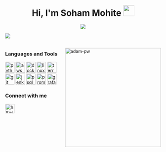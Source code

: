 <h1 align="center">Hi, I'm Soham Mohite <img src="https://media.giphy.com/media/hvRJCLFzcasrR4ia7z/giphy.gif" width="35"></h1>
<p align="center">
  <a href="https://github.com/DenverCoder1/readme-typing-svg"><img src="https://readme-typing-svg.herokuapp.com?font=Time+New+Roman&size=30&center=true&vCenter=true&width=600&height=100&lines=DevOps+Engineer;AWS+|+Docker+|+Linux+|+IaC+|+Python"></a>
</p>

<img src="https://user-images.githubusercontent.com/73097560/115834477-dbab4500-a447-11eb-908a-139a6edaec5c.gif" ><br><br>

<p><img align="right" src="https://user-images.githubusercontent.com/74038190/229223263-cf2e4b07-2615-4f87-9c38-e37600f8381a.gif" alt="adam-pw" width="310" height="320"/></p>

<h3 align="left">Languages and Tools</h3>
<p align="left"> 
    <a href="https://www.python.org/" target="_blank"> <img src="https://www.svgrepo.com/show/452091/python.svg" alt="python" width="30" height="35"/></a>
    <a href="https://aws.amazon.com/" target="_blank"> <img src="https://www.svgrepo.com/show/376356/aws.svg" alt="aws" width="30" height="35"/></a>
    <a href="https://www.docker.com/" target="_blank"> <img src="https://www.svgrepo.com/show/452192/docker.svg" alt="docker" width="30" height="35"/></a>
    <a href="https://www.linux.org/" target="_blank"> <img src="https://www.svgrepo.com/show/448236/linux.svg" alt="linux" width="30" height="35"/></a>
    <a href="https://www.terraform.io/" target="_blank"> <img src="https://www.svgrepo.com/show/374122/terraform.svg" alt="terraform" width="30" height="35"/></a>
    <a href="https://git-scm.com/" target="_blank"> <img src="https://www.svgrepo.com/show/452210/git.svg" alt="git" width="30" height="35"/></a>
    <a href="https://www.jenkins.io/" target="_blank"> <img src="https://www.svgrepo.com/show/373699/jenkins.svg" alt="jenkins" width="30" height="35"/></a>
    <a href="https://www.postgresql.org/" target="_blank"> <img src="https://www.svgrepo.com/show/354200/postgresql.svg" alt="psql" width="30" height="35"/></a>
    <a href="https://prometheus.io/" target="_blank"> <img src="https://www.svgrepo.com/show/354219/prometheus.svg" alt="prometheus" width="30" height="35"/></a>
    <a href="https://grafana.com/" target="_blank"> <img src="https://www.svgrepo.com/show/448228/grafana.svg" alt="grafana" width="30" height="35"/></a>
</p>

<h3 align="left">Connect with me</h3>
<p align="left">
  <a href="https://www.linkedin.com/in/soham-mohite-351115198/" target="blank"><img align="center" src="https://www.svgrepo.com/show/448234/linkedin.svg" alt="https://www.linkedin.com/in/soham-mohite-351115198/" height="30" width="30" /></a>
</p>


